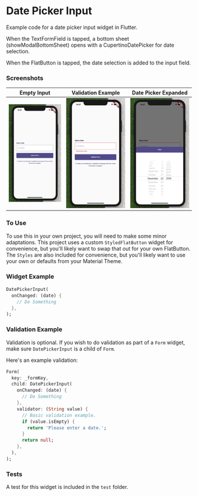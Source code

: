 # Date Picker Input

Example code for a date picker input widget in Flutter.

When the TextFormField is tapped, a bottom sheet (showModalBottomSheet) opens with a CupertinoDatePicker for date selection.

When the FlatButton is tapped, the date selection is added to the input field.

### Screenshots

|Empty Input|Validation Example|Date Picker Expanded|
|--|--|--|
|![Empty Input](https://github.com/devinsays/date_picker_input/raw/master/screenshots/screen-1.jpg)| ![Validation Error](https://github.com/devinsays/date_picker_input/raw/master/screenshots/screen-2.jpg)| ![Date Picker](https://github.com/devinsays/date_picker_input/raw/master/screenshots/screen-3.jpg)|

### To Use

To use this in your own project, you will need to make some minor adaptations. This project uses a custom `StyledFlatButton` widget for convenience, but you'll likely want to swap that out for your own FlatButton. The `Styles` are also included for convenience, but you'll likely want to use your own or defaults from your Material Theme.

### Widget Example

```dart
DatePickerInput(
  onChanged: (date) {
    // Do Something
  },
);
```

### Validation Example

Validation is optional. If you wish to do validation as part of a `Form` widget, make sure `DatePickerInput` is a child of `Form`.

Here's an example validation:

```dart
Form(
  key: _formKey,
  child: DatePickerInput(
    onChanged: (date) {
      // Do Something
    },
    validator: (String value) {
      // Basic validation example.
      if (value.isEmpty) {
        return 'Please enter a date.';
      }
      return null;
    },
  ),
);
```

### Tests

A test for this widget is included in the `test` folder.